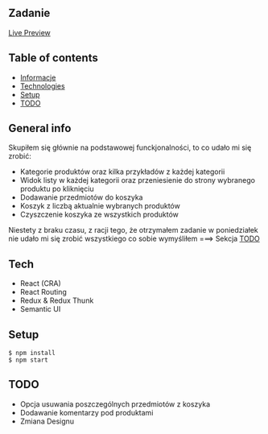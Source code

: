 ## Zadanie 
[Live Preview](https://mrajewski.github.io/shop-task/)


## Table of contents
* [Informacje](#general-info)
* [Technologies](#technologies)
* [Setup](#setup)
* [TODO](#TODO)

## General info
Skupiłem się głównie na podstawowej funckjonalności, to co udało mi się zrobić:
* Kategorie produktów oraz kilka przykładów z każdej kategorii
* Widok listy w każdej kategorii oraz przeniesienie do strony wybranego produktu po kliknięciu
* Dodawanie przedmiotów do koszyka
* Koszyk z liczbą aktualnie wybranych produktów
* Czyszczenie koszyka ze wszystkich produktów

Niestety z braku czasu, z racji tego, że otrzymałem zadanie w poniedziałek nie udało mi się zrobić wszystkiego co sobie wymyśliłem  ===> Sekcja [TODO](#TODO)
	
## Tech
* React (CRA)
* React Routing
* Redux & Redux Thunk
* Semantic UI
	
## Setup

```
$ npm install
$ npm start
```
## TODO
* Opcja usuwania poszczególnych przedmiotów z koszyka
* Dodawanie komentarzy pod produktami
* Zmiana Designu
